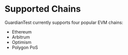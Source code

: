 # Supported Chains

GuardianTest currently supports four popular EVM chains:

* Ethereum
* Arbitrum
* Optimism
* Polygon PoS
